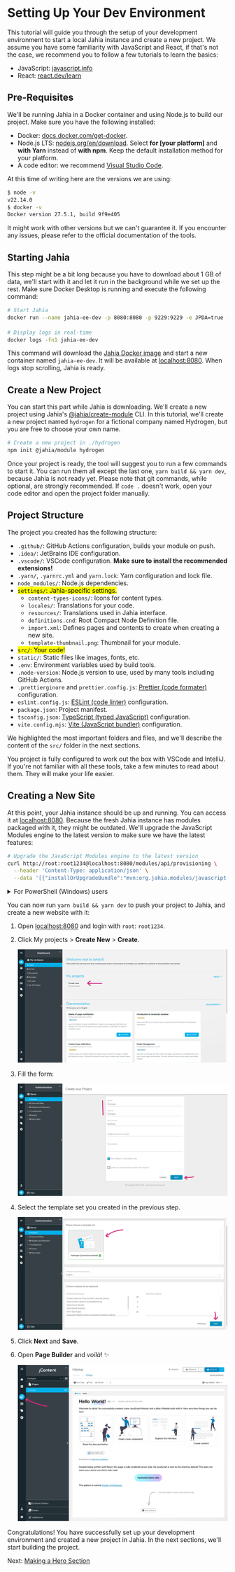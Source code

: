 # Setting Up Your Dev Environment

This tutorial will guide you through the setup of your development environment to start a local Jahia instance and create a new project. We assume you have some familiarity with JavaScript and React, if that's not the case, we recommend you to follow a few tutorials to learn the basics:

- JavaScript: [javascript.info](https://javascript.info/)
- React: [react.dev/learn](https://react.dev/learn)

## Pre-Requisites

We'll be running Jahia in a Docker container and using Node.js to build our project. Make sure you have the following installed:

- Docker: [docs.docker.com/get-docker](https://docs.docker.com/get-docker/).
- Node.js LTS: [nodejs.org/en/download](https://nodejs.org/en/download). Select **for [your platform]** and **with Yarn** instead of **with npm**. Keep the default installation method for your platform.
- A code editor: we recommend [Visual Studio Code](https://code.visualstudio.com/).

At this time of writing here are the versions we are using:

```bash
$ node -v
v22.14.0
$ docker -v
Docker version 27.5.1, build 9f9e405
```

It might work with other versions but we can't guarantee it. If you encounter any issues, please refer to the official documentation of the tools.

## Starting Jahia

This step might be a bit long because you have to download about 1 GB of data, we'll start with it and let it run in the background while we set up the rest. Make sure Docker Desktop is running and execute the following command:

```bash
# Start Jahia
docker run --name jahia-ee-dev -p 8080:8080 -p 9229:9229 -e JPDA=true -d jahia/jahia-ee:8.2

# Display logs in real-time
docker logs -fn1 jahia-ee-dev
```

This command will download the [Jahia Docker image](https://hub.docker.com/r/jahia/jahia-ee/tags) and start a new container named `jahia-ee-dev`. It will be available at [localhost:8080](http://localhost:8080). When logs stop scrolling, Jahia is ready.

## Create a New Project

You can start this part while Jahia is downloading. We'll create a new project using Jahia's [@jahia/create-module](https://www.npmjs.com/@jahia/create-module) CLI. In this tutorial, we'll create a new project named `hydrogen` for a fictional company named Hydrogen, but you are free to choose your own name.

```bash
# Create a new project in ./hydrogen
npm init @jahia/module hydrogen
```

Once your project is ready, the tool will suggest you to run a few commands to start it. You can run them all except the last one, `yarn build && yarn dev`, because Jahia is not ready yet. Please note that git commands, while optional, are strongly recommended. If `code .` doesn't work, open your code editor and open the project folder manually.

## Project Structure

The project you created has the following structure:

- `.github/`: GitHub Actions configuration, builds your module on push.
- `.idea/`: JetBrains IDE configuration.
- `.vscode/`: VSCode configuration. **Make sure to install the recommended extensions!**
- `.yarn/`, `.yarnrc.yml` and `yarn.lock`: Yarn configuration and lock file.
- `node_modules/`: Node.js dependencies.
- <mark>`settings/`: Jahia-specific settings.</mark>
  - `content-types-icons/`: Icons for content types.
  - `locales/`: Translations for your code.
  - `resources/`: Translations used in Jahia interface.
  - `definitions.cnd`: Root Compact Node Definition file.
  - `import.xml`: Defines pages and contents to create when creating a new site.
  - `template-thumbnail.png`: Thumbnail for your module.
- <mark>`src/`: Your code!</mark>
- `static/`: Static files like images, fonts, etc.
- `.env`: Environment variables used by build tools.
- `.node-version`: Node.js version to use, used by many tools including GitHub Actions.
- `.prettierginore` and `prettier.config.js`: [Prettier (code formater)](https://prettier.io/) configuration.
- `eslint.config.js`: [ESLint (code linter)](https://eslint.org/) configuration.
- `package.json`: Project manifest.
- `tsconfig.json`: [TypeScript (typed JavaScript)](https://www.typescriptlang.org/) configuration.
- `vite.config.mjs`: [Vite (JavaScript bundler)](https://vite.dev/) configuration.

We highlighted the most important folders and files, and we'll describe the content of the `src/` folder in the next sections.

You project is fully configured to work out the box with VSCode and IntelliJ. If you're not familiar with all these tools, take a few minutes to read about them. They will make your life easier.

## Creating a New Site

At this point, your Jahia instance should be up and running. You can access it at [localhost:8080](http://localhost:8080). Because the fresh Jahia instance has modules packaged with it, they might be outdated. We'll upgrade the JavaScript Modules engine to the latest version to make sure we have the latest features:

```bash
# Upgrade the JavaScript Modules engine to the latest version
curl http://root:root1234@localhost:8080/modules/api/provisioning \
  --header 'Content-Type: application/json' \
  --data '[{"installOrUpgradeBundle":"mvn:org.jahia.modules/javascript-modules-engine","autoStart":true}]'
```

<details>
<summary>For PowerShell (Windows) users</summary>

```powershell
curl http://root:root1234@localhost:8080/modules/api/provisioning `
  --header 'Content-Type: application/json' `
  --data '[{"installOrUpgradeBundle":"mvn:org.jahia.modules/javascript-modules-engine","autoStart":true}]'
```

</details>

You can now run `yarn build && yarn dev` to push your project to Jahia, and create a new website with it:

1. Open [localhost:8080](http://localhost:8080) and login with `root`: `root1234`.

2. Click My projects > **Create New** > **Create**.

   ![Jahia Homepage](homepage.png)

3. Fill the form:

   ![Site creation form](create.png)

4. Select the template set you created in the previous step.

   ![Template selection interface](select-template.png)

5. Click **Next** and **Save**.

6. Open **Page Builder** and _voilà_! ✨

   ![Page Builder interface](page-builder.png)

Congratulations! You have successfully set up your development environment and created a new project in Jahia. In the next sections, we'll start building the project.

Next: [Making a Hero Section](../2-making-a-hero-section/)
